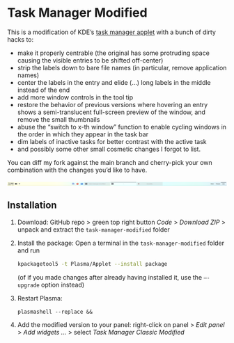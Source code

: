 # Task Manager Modified

This is a modification of KDE’s [task manager applet](https://github.com/KDE/plasma-desktop/tree/master/applets/taskmanager) with a bunch of dirty hacks to:

- make it properly centrable (the original has some protruding space causing the visible entries to be shifted off-center)
- strip the labels down to bare file names (in particular, remove application names)
- center the labels in the entry and elide (…) long labels in the middle instead of the end
- add more window controls in the tool tip
- restore the behavior of previous versions where hovering an entry shows a semi-translucent full-screen preview of the window, and remove the small thumbnails
- abuse the “switch to x-th window” function to enable cycling windows in the order in which they appear in the task bar
- dim labels of inactive tasks for better contrast with the active task
- and possibly some other small cosmetic changes I forgot to list.

You can diff my fork against the main branch and cherry-pick your own combination with the changes you’d like to have.

![screenshot](screenshot.png)

## Installation

1. Download: GitHub repo > green top right button *Code* > *Download ZIP* > unpack and extract the `task-manager-modified` folder

2. Install the package: Open a terminal in the `task-manager-modified` folder and run 

   ````bash
   kpackagetool5 -t Plasma/Applet --install package
   ````

   (of if you made changes after already having installed it, use the `–-upgrade` option instead)

3. Restart Plasma:

   ````
   plasmashell --replace &&
   ````

4. Add the modified version to your panel: right-click on panel > *Edit panel* > *Add widgets …* > select *Task Manager Classic Modified*

